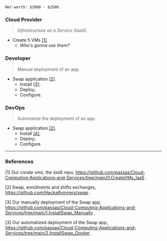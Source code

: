 ```
Net-worth: $2000 - $2500.
```

### Cloud Provider
> *Infrastructure as a Service (IaaS).*
  - Create 5 VMs [[1]](0.CreateVMs_IaaS).
    - *Who's gonna use them?*

### Developer
> Manual deployment of an app.
  - Swap application [[2]](https://github.com/Hackathonners/swap).
    - Install [[3]](1.InstallSwap_Manually); 
    - Deploy;
    - Configure.
   
### DevOps
> Automatize the deployment of an app.
  - Swap application [[2]](https://github.com/Hackathonners/swap).
    - Install [[4]](2.InstallSwap_Docker); 
    - Deploy;
    - Configure.

<hr>


### References

[1] Our *create vms, the IaaS* repo, https://github.com/passas/Cloud-Computing-Applications-and-Services/tree/main/0.CreateVMs_IaaS .

[2] Swap, enrollments and shifts exchanges, https://github.com/Hackathonners/swap .

[3] Our manually deployment of the Swap app, https://github.com/passas/Cloud-Computing-Applications-and-Services/tree/main/1.InstallSwap_Manually .

[3] Our automatized deployment of the Swap app, https://github.com/passas/Cloud-Computing-Applications-and-Services/tree/main/2.InstallSwap_Docker .
